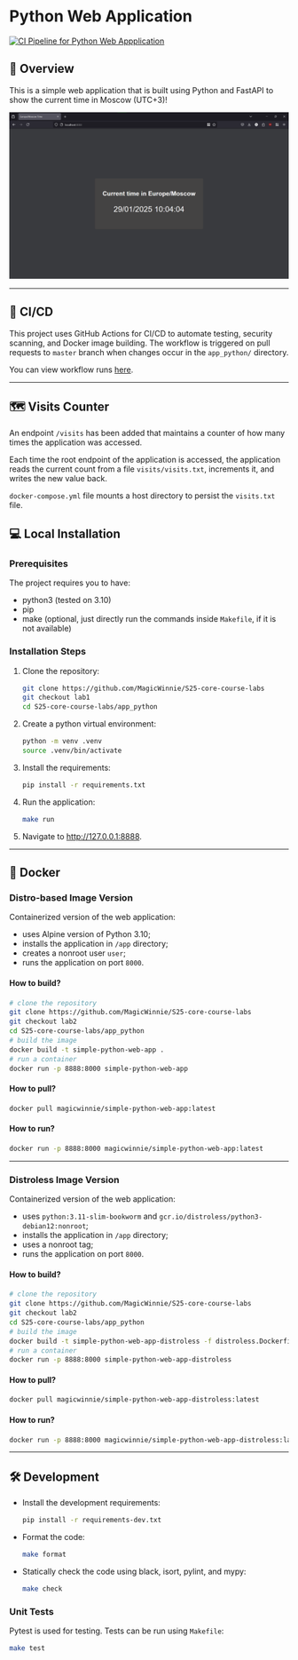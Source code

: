 # Python Web Application

[![CI Pipeline for Python Web Appplication](https://github.com/MagicWinnie/S25-core-course-labs/actions/workflows/app_python.yml/badge.svg)](https://github.com/MagicWinnie/S25-core-course-labs/actions/workflows/app_python.yml)

## 📘 Overview

This is a simple web application that is built using Python and FastAPI to show the current time in Moscow (UTC+3)!

![Main page of the application](media/overview.png)

---

## 🔄 CI/CD

This project uses GitHub Actions for CI/CD to automate testing, security scanning, and Docker image building. The workflow is triggered on pull requests to `master` branch when changes occur in the `app_python/` directory.

You can view workflow runs [here](https://github.com/MagicWinnie/S25-core-course-labs/actions/workflows/app_python.yml).

---

## 🗺️ Visits Counter

An endpoint `/visits` has been added that maintains a counter of how many times the application was accessed.

Each time the root endpoint of the application is accessed, the application reads the current count from a file `visits/visits.txt`, increments it, and writes the new value back.

`docker-compose.yml` file mounts a host directory to persist the `visits.txt` file.

## 💻 Local Installation

### Prerequisites

The project requires you to have:

- python3 (tested on 3.10)
- pip
- make (optional, just directly run the commands inside `Makefile`, if it is not available)

### Installation Steps

1. Clone the repository:

   ```bash
   git clone https://github.com/MagicWinnie/S25-core-course-labs
   git checkout lab1
   cd S25-core-course-labs/app_python
   ```

2. Create a python virtual environment:

   ```bash
   python -m venv .venv
   source .venv/bin/activate
   ```

3. Install the requirements:

   ```bash
   pip install -r requirements.txt
   ```

4. Run the application:

   ```bash
   make run
   ```

5. Navigate to <http://127.0.0.1:8888>.

---

## 🐳 Docker

### Distro-based Image Version

Containerized version of the web application:

- uses Alpine version of Python 3.10;
- installs the application in `/app` directory;
- creates a nonroot user `user`;
- runs the application on port `8000`.

#### How to build?

   ```bash
   # clone the repository
   git clone https://github.com/MagicWinnie/S25-core-course-labs
   git checkout lab2
   cd S25-core-course-labs/app_python
   # build the image
   docker build -t simple-python-web-app .
   # run a container
   docker run -p 8888:8000 simple-python-web-app
   ```

#### How to pull?

   ```bash
   docker pull magicwinnie/simple-python-web-app:latest
   ```

#### How to run?

   ```bash
   docker run -p 8888:8000 magicwinnie/simple-python-web-app:latest
   ```

---

### Distroless Image Version

Containerized version of the web application:

- uses `python:3.11-slim-bookworm` and `gcr.io/distroless/python3-debian12:nonroot`;
- installs the application in `/app` directory;
- uses a nonroot tag;
- runs the application on port `8000`.

#### How to build?

   ```bash
   # clone the repository
   git clone https://github.com/MagicWinnie/S25-core-course-labs
   git checkout lab2
   cd S25-core-course-labs/app_python
   # build the image
   docker build -t simple-python-web-app-distroless -f distroless.Dockerfile .
   # run a container
   docker run -p 8888:8000 simple-python-web-app-distroless
   ```

#### How to pull?

   ```bash
   docker pull magicwinnie/simple-python-web-app-distroless:latest
   ```

#### How to run?

   ```bash
   docker run -p 8888:8000 magicwinnie/simple-python-web-app-distroless:latest
   ```

---

## 🛠️ Development

- Install the development requirements:

   ```bash
   pip install -r requirements-dev.txt
   ```

- Format the code:

   ```bash
   make format
   ```

- Statically check the code using black, isort, pylint, and mypy:

   ```bash
   make check
   ```

### Unit Tests

Pytest is used for testing. Tests can be run using `Makefile`:

```bash
make test
```
